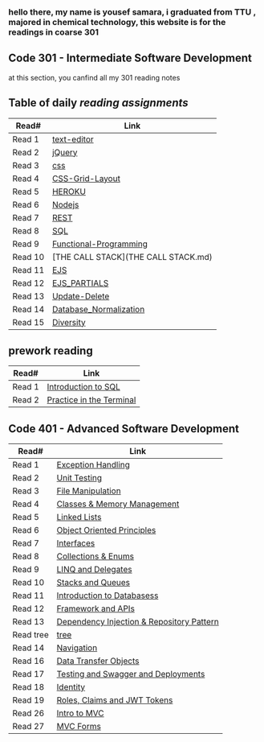 ### hello there, my name is yousef samara, i graduated from TTU , majored in chemical technology, this website is for the readings in coarse 301

## Code 301 - Intermediate Software Development

at this section, you canfind all my 301 reading notes

## Table of daily *reading assignments*

**Read#**  |  **Link** |
-----------|-----------
Read 1 | [text-editor](text-editor.md) |
Read 2 | [jQuery](jQuery.md) |
Read 3 | [css](css.md) |
Read 4 | [CSS-Grid-Layout](CSS-Grid-Layout.md) |
Read 5 | [HEROKU](HEROKU.md) |
Read 6 | [Nodejs](Nodejs.md) |
Read 7 | [REST](REST.md) |
Read 8 | [SQL](SQL.md) |
Read 9 | [Functional-Programming](Functional-Programming.md) |
Read 10 | [THE CALL STACK](THE CALL STACK.md) |
Read 11 | [EJS](EJS.md) |
Read 12 | [EJS_PARTIALS](EJS_PARTIALS.md) |
Read 13 | [Update-Delete](Update-Delete.md) |
Read 14 | [Database_Normalization](Database_Normalization.md) |
Read 15 | [Diversity](Diversity.md) |

## prework reading

**Read#**  |  **Link** |
-----------|-----------
Read 1 | [Introduction to SQL](Introduction_to_SQL.md) |
Read 2 | [Practice in the Terminal](Practice_in_the_Terminal.md) |

## Code 401 - Advanced Software Development

**Read#**  |  **Link** |
-----------|-----------
Read 1 | [Exception Handling](Exception_Handling.md) |
Read 2 | [Unit Testing](Unit_Testing.md) |
Read 3 | [File Manipulation](File_Manipulation.md) |
Read 4 | [Classes & Memory Management](Classes&Memory_Management.md) |
Read 5 | [Linked Lists](Linked_Lists.md) |
Read 6 | [Object Oriented Principles](ObjectOrientedPrinciples.md) |
Read 7 | [Interfaces](Interfaces.md) |
Read 8 | [Collections & Enums](Collections&Enums.md) |
Read 9 | [LINQ and Delegates](LINQ-and-Delegates.md) |
Read 10 | [Stacks and Queues](Stacks-and-Queues.md)  |
Read 11 | [Introduction to Databasess](Introduction-to-Databases.md) |
Read 12 | [Framework and APIs](Framework-and-APIs.md) |
Read 13 | [Dependency Injection & Repository Pattern](Dependency-InjectionandRepository-Pattern.md) |
Read tree | [tree](tree.md) |
Read 14 | [Navigation](Navigation.md) |
Read 16 | [Data Transfer Objects](Data-Transfer-Objects.md) |
Read 17 | [Testing and Swagger and Deployments](Testing-and-Swagger-and=Deployments.md) |
Read 18 | [Identity](Identity.md) |
Read 19 | [Roles, Claims and JWT Tokens](Roles-Claims&JWT-Tokens.md) |
Read 26 | [Intro to MVC](/MVC.md) |
Read 27 | [MVC Forms](/MVCForms.md) |

